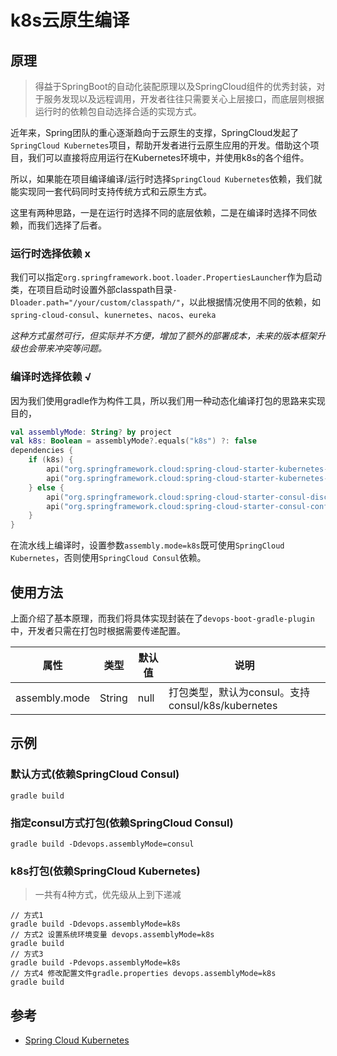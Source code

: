 # k8s云原生编译

## 原理

> 得益于SpringBoot的自动化装配原理以及SpringCloud组件的优秀封装，对于服务发现以及远程调用，开发者往往只需要关心上层接口，而底层则根据运行时的依赖包自动选择合适的实现方式。

近年来，Spring团队的重心逐渐趋向于云原生的支撑，SpringCloud发起了`SpringCloud Kubernetes`项目，帮助开发者进行云原生应用的开发。借助这个项目，我们可以直接将应用运行在Kubernetes环境中，并使用k8s的各个组件。

所以，如果能在项目编译编译/运行时选择`SpringCloud Kubernetes`依赖，我们就能实现同一套代码同时支持传统方式和云原生方式。

这里有两种思路，一是在运行时选择不同的底层依赖，二是在编译时选择不同依赖，而我们选择了后者。

### 运行时选择依赖 x

我们可以指定`org.springframework.boot.loader.PropertiesLauncher`作为启动类，在项目启动时设置外部classpath目录`-Dloader.path="/your/custom/classpath/"`，以此根据情况使用不同的依赖，如`spring-cloud-consul`、`kunernetes`、`nacos`、`eureka`

*这种方式虽然可行，但实际并不方便，增加了额外的部署成本，未来的版本框架升级也会带来冲突等问题。*


### **编译时选择依赖 √**

因为我们使用gradle作为构件工具，所以我们用一种动态化编译打包的思路来实现目的，

```kotlin
val assemblyMode: String? by project
val k8s: Boolean = assemblyMode?.equals("k8s") ?: false
dependencies {
    if (k8s) {
        api("org.springframework.cloud:spring-cloud-starter-kubernetes-all")
        api("org.springframework.cloud:spring-cloud-starter-kubernetes-ribbon")
    } else {
        api("org.springframework.cloud:spring-cloud-starter-consul-discovery")
        api("org.springframework.cloud:spring-cloud-starter-consul-config")
    }
}
```

在流水线上编译时，设置参数`assembly.mode=k8s`既可使用`SpringCloud Kubernetes`，否则使用`SpringCloud Consul`依赖。

## 使用方法

上面介绍了基本原理，而我们将具体实现封装在了`devops-boot-gradle-plugin`中，开发者只需在打包时根据需要传递配置。

| 属性               | 类型    | 默认值 | 说明               |
| ------------------ | ------- | ------ | ------------------ |
| assembly.mode  | String | null  | 打包类型，默认为consul。支持consul/k8s/kubernetes |

## 示例

### 默认方式(依赖SpringCloud Consul)
```
gradle build
```

### 指定consul方式打包(依赖SpringCloud Consul)
```
gradle build -Ddevops.assemblyMode=consul
```

### k8s打包(依赖SpringCloud Kubernetes)
> 一共有4种方式，优先级从上到下递减

```
// 方式1
gradle build -Ddevops.assemblyMode=k8s
// 方式2 设置系统环境变量 devops.assemblyMode=k8s
gradle build
// 方式3
gradle build -Pdevops.assemblyMode=k8s
// 方式4 修改配置文件gradle.properties devops.assemblyMode=k8s
gradle build
```

## 参考

- [Spring Cloud Kubernetes](https://docs.spring.io/spring-cloud-kubernetes/docs/current/reference/html/)

